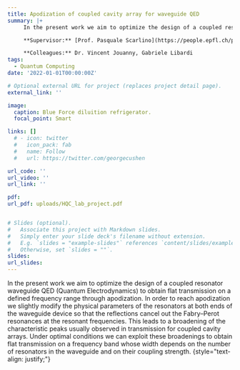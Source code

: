 ```yaml
---
title: Apodization of coupled cavity array for waveguide QED
summary: |+ 
     In the present work we aim to optimize the design of a coupled resonator waveguide QED (Quantum Electrodynamics) to obtain flat transmission on a defined frequency range through apodization and study slow light applications.

     **Supervisor:** [Prof. Pasquale Scarlino](https://people.epfl.ch/pasquale.scarlino)

     **Colleagues:** Dr. Vincent Jouanny, Gabriele Libardi
tags:
  - Quantum Computing
date: '2022-01-01T00:00:00Z'

# Optional external URL for project (replaces project detail page).
external_link: ''

image:
  caption: Blue Force diluition refrigerator.
  focal_point: Smart

links: [] 
  # - icon: twitter
  #   icon_pack: fab
  #   name: Follow
  #   url: https://twitter.com/georgecushen

url_code: ''
url_video: ''
url_link: ''

pdf: 
url_pdf: uploads/HQC_lab_project.pdf


# Slides (optional).
#   Associate this project with Markdown slides.
#   Simply enter your slide deck's filename without extension.
#   E.g. `slides = "example-slides"` references `content/slides/example-slides.md`.
#   Otherwise, set `slides = ""`.
slides:
url_slides: 
---
```


In the present work we aim to optimize the design of a coupled resonator waveguide QED (Quantum Electrodynamics) to obtain flat transmission on a defined frequency range through apodization. In order to reach apodization we slightly modify the physical parameters of the resonators at both ends of the waveguide device so that the reflections cancel out the Fabry–Perot resonances at the resonant frequencies. This leads to a broadening of the characteristic peaks usually observed in transmission for coupled cavity arrays. Under optimal conditions we can exploit these broadenings to obtain flat transmission on a frequency band whose width depends on the number of resonators in the waveguide and on their coupling strength.
{style="text-align: justify;"}